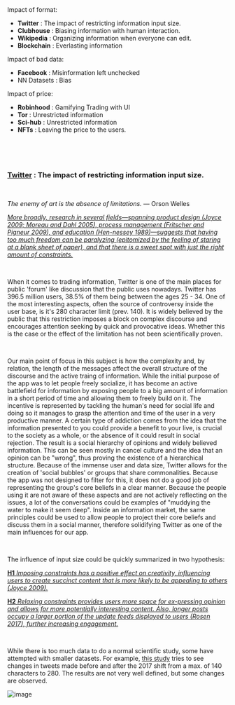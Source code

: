 &nbsp;

Impact of format:
* __Twitter__ : The impact of restricting information input size.
* __Clubhouse__ : Biasing information with human interaction.
* __Wikipedia__ : Organizing information when everyone can edit.
* __Blockchain__ : Everlasting information

Impact of bad data: 
* __Facebook__ : Misinformation left unchecked
* NN Datasets : Bias

Impact of price:
* __Robinhood__ : Gamifying Trading with UI
* __Tor__ : Unrestricted information
* __Sci-hub__ : Unrestricted information
* __NFTs__ : Leaving the price to the users.

&nbsp;

&nbsp;


### [__Twitter__](https://twitter.com) : The impact of restricting information input size.

&nbsp;

_The enemy of art is the absence of limitations._ — Orson Welles 


[_More broadly, research in several fields—spanning product design (Joyce 2009; Moreau and Dahl 2005), process management (Fritscher and Pigneur 2009), and education (Hen-nessey 1989)—suggests that having too much freedom can be paralyzing (epitomized by the feeling of staring at a blank sheet of paper), and that there is a sweet spot with just the right amount of constraints._](https://ojs.aaai.org/index.php/ICWSM/article/view/15079/14929)

&nbsp;

When it comes to trading information, Twitter is one of the main places for public 'forum' like discussion that the public uses nowadays. Twitter has 396.5 million users, 38.5% of them being between the ages 25 - 34. One of the most interesting aspects, often the source of controversy inside the user base, is it's 280 character limit (prev. 140). It is widely believed by the public that this restriction imposes a block on complex discourse and encourages attention seeking by quick and provocative ideas. Whether this is the case or the effect of the limitation has not been scientifically proven. 

&nbsp;

Our main point of focus in this subject is how the complexity and, by relation, the length of the messages affect the overall structure of the discourse and the active traing of information. While the initial purpose of the app was to let people freely socialize, it has become an active battlefield for information by exposing people to a big amount of information in a short period of time and allowing them to freely build on it. The incentive is represented by tackling the human's need for social life and doing so it manages to grasp the attention and time of the user in a very productive manner. A certain type of addiction comes from the idea that the information presented to you could provide a benefit to your live, is crucial to the society as a whole, or the absence of it could result in social rejection. The result is a social hierarchy of opinions and widely believed information. This can be seen mostly in cancel culture and the idea that an opinion can be "wrong", thus proving the existence of a hierarchical structure. Because of the immense user and data size, Twitter allows for the creation of 'social bubbles' or groups that share commonalities. Because the app was not designed to filter for this, it does not do a good job of representing the group's core beliefs in a clear manner. Because the people using it are not aware of these aspects and are not actively reflecting on the issues, a lot of the conversations could be examples of "muddying the water to make it seem deep". Inside an information market, the same principles could be used to allow people to project their core beliefs and discuss them in a social manner, therefore solidifying Twitter as one of the main influences for our app.

&nbsp;

The influence of input size could be quickly summarized in two hypothesis:


[__H1__ _Imposing constraints has a positive effect on creativity, influencing users to create succinct content that is more likely to be appealing to others (Joyce 2009)._](https://ojs.aaai.org/index.php/ICWSM/article/view/15079/14929)


[__H2__ _Relaxing constraints provides users more space for ex-pressing opinion and allows for more potentially interesting content. Also, longer posts occupy a larger portion of the update feeds displayed to users (Rosen 2017), further increasing engagement._](https://ojs.aaai.org/index.php/ICWSM/article/view/15079/14929)

&nbsp;

While there is too much data to do a normal scientific study, some have attempted with smaller datasets. For example, [this study](https://ojs.aaai.org/index.php/ICWSM/article/view/15079/14929) tries to see changes in tweets made before and after the 2017 shift from a max. of 140 characters to 280. The results are not very well defined, but some changes are observed.

![image](https://user-images.githubusercontent.com/58654842/138973509-2d6a3145-b0f3-4086-bb50-564e6401c7a5.png)




